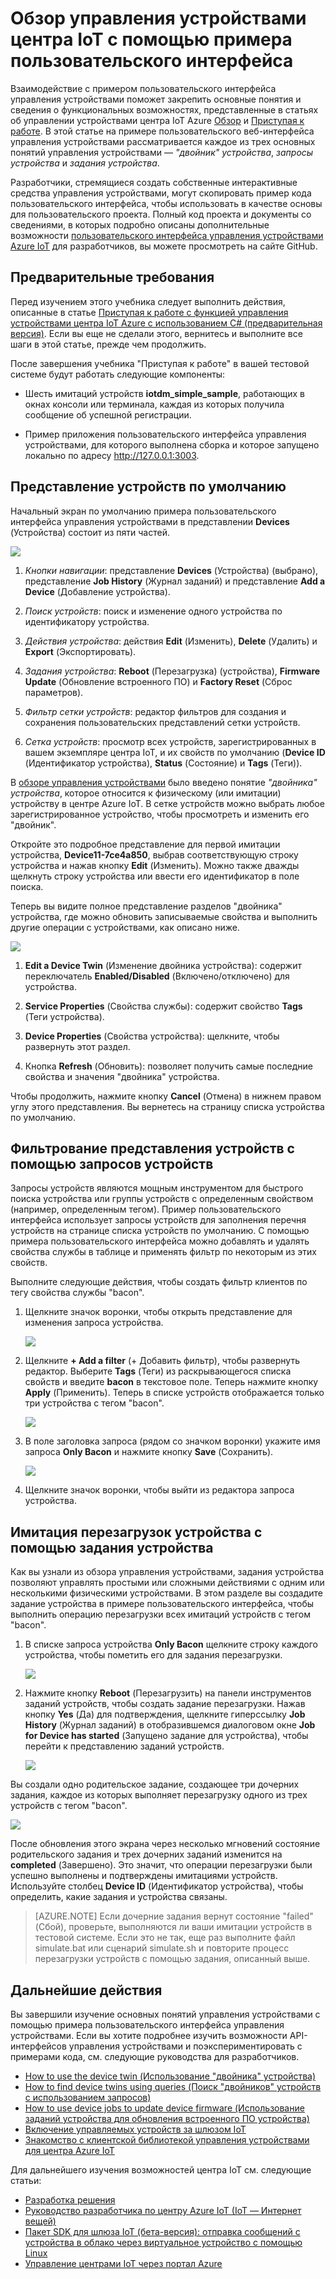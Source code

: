 <properties
 pageTitle="Использование пользовательского интерфейса управления устройствами центра IoT | Microsoft Azure"
 description="Пошаговое руководство по использованию пользовательского интерфейса управления устройствами центра Azure IoT."
 services="iot-hub"
 documentationCenter=""
 authors="dominicbetts"
 manager="timlt"
 editor=""/>

<tags
 ms.service="iot-hub"
 ms.devlang="na"
 ms.topic="article"
 ms.tgt_pltfrm="na"
 ms.workload="na"
 ms.date="06/08/2016"
 ms.author="dobett"/>

# Обзор управления устройствами центра IoT с помощью примера пользовательского интерфейса

Взаимодействие с примером пользовательского интерфейса управления устройствами поможет закрепить основные понятия и сведения о функциональных возможностях, представленные в статьях об управлении устройствами центра IoT Azure [Обзор][lnk-dm-overview] и [Приступая к работе][lnk-get-started]. В этой статье на примере пользовательского веб-интерфейса управления устройствами рассматривается каждое из трех основных понятий управления устройствами — *"двойник" устройства*, *запросы устройства* и *задания устройства*.

Разработчики, стремящиеся создать собственные интерактивные средства управления устройствами, могут скопировать пример кода пользовательского интерфейса, чтобы использовать в качестве основы для пользовательского проекта. Полный код проекта и документы со сведениями, в которых подробно описаны дополнительные возможности [пользовательского интерфейса управления устройствами Azure IoT][lnk-dm-github] для разработчиков, вы можете просмотреть на сайте GitHub.

## Предварительные требования

Перед изучением этого учебника следует выполнить действия, описанные в статье [Приступая к работе с функцией управления устройствами центра IoT Azure с использованием C# (предварительная версия)][lnk-get-started]. Если вы еще не сделали этого, вернитесь и выполните все шаги в этой статье, прежде чем продолжить.

После завершения учебника "Приступая к работе" в вашей тестовой системе будут работать следующие компоненты:

- Шесть имитаций устройств **iotdm\_simple\_sample**, работающих в окнах консоли или терминала, каждая из которых получила сообщение об успешной регистрации.

- Пример приложения пользовательского интерфейса управления устройствами, для которого выполнена сборка и которое запущено локально по адресу <http://127.0.0.1:3003>.

## Представление устройств по умолчанию

Начальный экран по умолчанию примера пользовательского интерфейса управления устройствами в представлении **Devices** (Устройства) состоит из пяти частей.

![][1]

1.  *Кнопки навигации*: представление **Devices** (Устройства) (выбрано), представление **Job History** (Журнал заданий) и представление **Add a Device** (Добавление устройства).

2. *Поиск устройств*: поиск и изменение одного устройства по идентификатору устройства.

3.  *Действия устройства*: действия **Edit** (Изменить), **Delete** (Удалить) и **Export** (Экспортировать).

4.  *Задания устройства*: **Reboot** (Перезагрузка) (устройства), **Firmware Update** (Обновление встроенного ПО) и **Factory Reset** (Сброс параметров).

5.  *Фильтр сетки устройств*: редактор фильтров для создания и сохранения пользовательских представлений сетки устройств.

6.  *Сетка устройств*: просмотр всех устройств, зарегистрированных в вашем экземпляре центра IoT, и их свойств по умолчанию (**Device ID** (Идентификатор устройства), **Status** (Состояние) и **Tags** (Теги)).

В [обзоре управления устройствами][lnk-dm-overview] было введено понятие *"двойника" устройства*, которое относится к физическому (или имитации) устройству в центре Azure IoT. В сетке устройств можно выбрать любое зарегистрированное устройство, чтобы просмотреть и изменить его "двойник".

Откройте это подробное представление для первой имитации устройства, **Device11-7ce4a850**, выбрав соответствующую строку устройства и нажав кнопку **Edit** (Изменить). Можно также дважды щелкнуть строку устройства или ввести его идентификатор в поле поиска.

Теперь вы видите полное представление разделов "двойника" устройства, где можно обновить записываемые свойства и выполнить другие операции с устройствами, как описано ниже.

![][2]

1.  **Edit a Device Twin** (Изменение двойника устройства): содержит переключатель **Enabled/Disabled** (Включено/отключено) для устройства.

2.  **Service Properties** (Свойства службы): содержит свойство **Tags** (Теги устройства).

3.  **Device Properties** (Свойства устройства): щелкните, чтобы развернуть этот раздел.

4.  Кнопка **Refresh** (Обновить): позволяет получить самые последние свойства и значения "двойника" устройства.

Чтобы продолжить, нажмите кнопку **Cancel** (Отмена) в нижнем правом углу этого представления. Вы вернетесь на страницу списка устройства по умолчанию.

## Фильтрование представления устройств с помощью запросов устройств

Запросы устройств являются мощным инструментом для быстрого поиска устройства или группы устройств с определенным свойством (например, определенным тегом). Пример пользовательского интерфейса использует запросы устройств для заполнения перечня устройств на странице списка устройств по умолчанию. С помощью примера пользовательского интерфейса можно добавлять и удалять свойства службы в таблице и применять фильтр по некоторым из этих свойств.

Выполните следующие действия, чтобы создать фильтр клиентов по тегу свойства службы "bacon".

1.  Щелкните значок воронки, чтобы открыть представление для изменения запроса устройства.

    ![][3]

2.  Щелкните **+ Add a filter** (+ Добавить фильтр), чтобы развернуть редактор. Выберите **Tags** (Теги) из раскрывающегося списка свойств и введите **bacon** в текстовое поле. Теперь нажмите кнопку **Apply** (Применить). Теперь в списке устройств отображается только три устройства с тегом "bacon".

    ![][4]

3.  В поле заголовка запроса (рядом со значком воронки) укажите имя запроса **Only Bacon** и нажмите кнопку **Save** (Сохранить).

    ![][5]

4.  Щелкните значок воронки, чтобы выйти из редактора запроса устройства.

## Имитация перезагрузок устройства с помощью задания устройства 

Как вы узнали из обзора управления устройствами, задания устройства позволяют управлять простыми или сложными действиями с одним или несколькими физическими устройствами. В этом разделе вы создадите задание устройства в примере пользовательского интерфейса, чтобы выполнить операцию перезагрузки всех имитаций устройств с тегом "bacon".

1.  В списке запроса устройства **Only Bacon** щелкните строку каждого устройства, чтобы пометить его для задания перезагрузки.

    ![][6]

2.  Нажмите кнопку **Reboot** (Перезагрузить) на панели инструментов заданий устройств, чтобы создать задание перезагрузки. Нажав кнопку **Yes** (Да) для подтверждения, щелкните гиперссылку **Job History** (Журнал заданий) в отобразившемся диалоговом окне **Job for Device has started** (Запущено задание для устройства), чтобы перейти к представлению заданий устройств.

    ![][7]

Вы создали одно родительское задание, создающее три дочерних задания, каждое из которых выполняет перезагрузку одного из трех устройств с тегом "bacon".

![][8]

После обновления этого экрана через несколько мгновений состояние родительского задания и трех дочерних заданий изменится на **completed** (Завершено). Это значит, что операции перезагрузки были успешно выполнены и подтверждены имитациями устройств. Используйте столбец **Device ID** (Идентификатор устройства), чтобы определить, какие задания и устройства связаны.


> [AZURE.NOTE] Если дочерние задания вернут состояние "failed" (Сбой), проверьте, выполняются ли ваши имитации устройств в тестовой системе. Если это не так, еще раз выполните файл simulate.bat или сценарий simulate.sh и повторите процесс перезагрузки устройств с помощью задания, описанный выше.

## Дальнейшие действия

Вы завершили изучение основных понятий управления устройствами с помощью примера пользовательского интерфейса управления устройствами. Если вы хотите подробнее изучить возможности API-интерфейсов управления устройствами и поэкспериментировать с примерами кода, см. следующие руководства для разработчиков.

- [How to use the device twin (Использование "двойника" устройства)][lnk-tutorial-twin]
- [How to find device twins using queries (Поиск "двойников" устройств с использованием запросов)][lnk-tutorial-queries]
- [How to use device jobs to update device firmware (Использование заданий устройства для обновления встроенного ПО устройства)][lnk-tutorial-jobs]
- [Включение управляемых устройств за шлюзом IoT][lnk-dm-gateway]
- [Знакомство с клиентской библиотекой управления устройствами для центра Azure IoT][lnk-library-c]

Для дальнейшего изучения возможностей центра IoT см. следующие статьи:

- [Разработка решения][lnk-design]
- [Руководство разработчика по центру Azure IoT (IoT — Интернет вещей)][lnk-devguide]
- [Пакет SDK для шлюза IoT (бета-версия): отправка сообщений с устройства в облако через виртуальное устройство с помощью Linux][lnk-gateway]
- [Управление центрами IoT через портал Azure][lnk-portal]

[1]: media/iot-hub-device-management-ui-sample/image1.png
[2]: media/iot-hub-device-management-ui-sample/image2.png
[3]: media/iot-hub-device-management-ui-sample/image3.png
[4]: media/iot-hub-device-management-ui-sample/image4.png
[5]: media/iot-hub-device-management-ui-sample/image5.png
[6]: media/iot-hub-device-management-ui-sample/image6.png
[7]: media/iot-hub-device-management-ui-sample/image7.png
[8]: media/iot-hub-device-management-ui-sample/image8.png

[lnk-dm-overview]: iot-hub-device-management-overview.md
[lnk-get-started]: iot-hub-device-management-get-started.md
[lnk-dm-github]: https://github.com/Azure/azure-iot-device-management/

[lnk-tutorial-twin]: iot-hub-device-management-device-twin.md
[lnk-tutorial-queries]: iot-hub-device-management-device-query.md
[lnk-tutorial-jobs]: iot-hub-device-management-device-jobs.md
[lnk-dm-gateway]: iot-hub-gateway-device-management.md
[lnk-library-c]: iot-hub-device-management-library.md

[lnk-design]: iot-hub-guidance.md
[lnk-devguide]: iot-hub-devguide.md
[lnk-gateway]: iot-hub-linux-gateway-sdk-simulated-device.md
[lnk-portal]: iot-hub-manage-through-portal.md

<!---HONumber=AcomDC_0713_2016-->